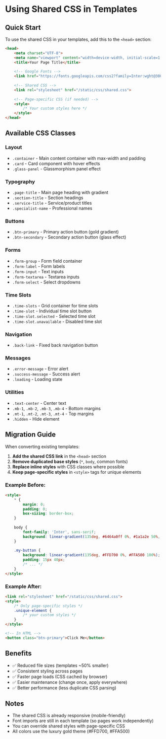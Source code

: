 # Using Shared CSS in Templates

## Quick Start

To use the shared CSS in your templates, add this to the `<head>` section:

```html
<head>
    <meta charset="UTF-8">
    <meta name="viewport" content="width=device-width, initial-scale=1.0">
    <title>Your Page Title</title>
    
    <!-- Google Fonts -->
    <link href="https://fonts.googleapis.com/css2?family=Inter:wght@300;400;500;600;700&family=Playfair+Display:wght@400;500;600;700&display=swap" rel="stylesheet">
    
    <!-- Shared CSS -->
    <link rel="stylesheet" href="/static/css/shared.css">
    
    <!-- Page-specific CSS (if needed) -->
    <style>
        /* Your custom styles here */
    </style>
</head>
```

## Available CSS Classes

### Layout
- `.container` - Main content container with max-width and padding
- `.card` - Card component with hover effects
- `.glass-panel` - Glassmorphism panel effect

### Typography
- `.page-title` - Main page heading with gradient
- `.section-title` - Section headings
- `.service-title` - Service/product titles
- `.specialist-name` - Professional names

### Buttons
- `.btn-primary` - Primary action button (gold gradient)
- `.btn-secondary` - Secondary action button (glass effect)

### Forms
- `.form-group` - Form field container
- `.form-label` - Form labels
- `.form-input` - Text inputs
- `.form-textarea` - Textarea inputs
- `.form-select` - Select dropdowns

### Time Slots
- `.time-slots` - Grid container for time slots
- `.time-slot` - Individual time slot button
- `.time-slot.selected` - Selected time slot
- `.time-slot.unavailable` - Disabled time slot

### Navigation
- `.back-link` - Fixed back navigation button

### Messages
- `.error-message` - Error alert
- `.success-message` - Success alert
- `.loading` - Loading state

### Utilities
- `.text-center` - Center text
- `.mb-1`, `.mb-2`, `.mb-3`, `.mb-4` - Bottom margins
- `.mt-1`, `.mt-2`, `.mt-3`, `.mt-4` - Top margins
- `.hidden` - Hide element

## Migration Guide

When converting existing templates:

1. **Add the shared CSS link** in the `<head>` section
2. **Remove duplicated base styles** (`*`, `body`, common fonts)
3. **Replace inline styles** with CSS classes where possible
4. **Keep page-specific styles** in `<style>` tags for unique elements

### Example Before:
```html
<style>
    * {
        margin: 0;
        padding: 0;
        box-sizing: border-box;
    }
    
    body {
        font-family: 'Inter', sans-serif;
        background: linear-gradient(135deg, #6464a0ff 0%, #1a1a2e 50%, #16213e 100%);
    }
    
    .my-button {
        background: linear-gradient(135deg, #FFD700 0%, #FFA500 100%);
        padding: 15px 40px;
        /* ... */
    }
</style>
```

### Example After:
```html
<link rel="stylesheet" href="/static/css/shared.css">
<style>
    /* Only page-specific styles */
    .unique-element {
        /* your custom styles */
    }
</style>

<!-- In HTML -->
<button class="btn-primary">Click Me</button>
```

## Benefits

- ✅ Reduced file sizes (templates ~50% smaller)
- ✅ Consistent styling across pages
- ✅ Faster page loads (CSS cached by browser)
- ✅ Easier maintenance (change once, apply everywhere)
- ✅ Better performance (less duplicate CSS parsing)

## Notes

- The shared CSS is already responsive (mobile-friendly)
- Font imports are still in each template (so pages work independently)
- You can override shared styles with page-specific CSS
- All colors use the luxury gold theme (#FFD700, #FFA500)